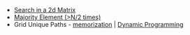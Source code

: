 <ul>
  <li>
    <a href="https://leetcode.com/problems/search-a-2d-matrix/submissions/845106697/"> Search in a 2d Matrix</a>
    
  </li>
  <li>
    <a href="https://leetcode.com/problems/majority-element/submissions/844582470/"> 	Majority Element (>N/2 times)</a>
    
  </li>
  <li>
    Grid Unique Paths - <a href="https://leetcode.com/problems/unique-paths/submissions/845876222/"> memorization</a> | <a href="https://leetcode.com/problems/unique-paths/submissions/845878554/"> Dynamic Programming</a>
    
  </li>
  
  </ul>
